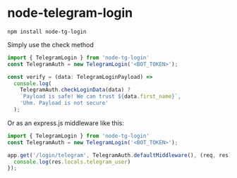 # node-telegram-login

```
npm install node-tg-login
```

Simply use the check method

```typescript
import { TelegramLogin } from 'node-tg-login'
const TelegramAuth = new TelegramLogin('<BOT_TOKEN>');

const verify = (data: TelegramLoginPayload) => 
  console.log(
    TelegramAuth.checkLoginData(data) ?
    `Payload is safe! We can trust ${data.first_name}`,
    'Uhm. Payload is not secure'
  );
```

Or as an express.js middleware like this:

```typescript
import { TelegramLogin } from 'node-tg-login'
const TelegramAuth = new TelegramLogin('<BOT_TOKEN>');

app.get('/login/telegram', TelegramAuth.defaultMiddleware(), (req, res) => {
  console.log(res.locals.telegram_user)
});

